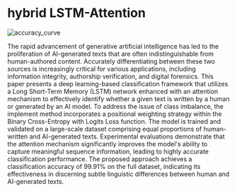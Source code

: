 # hybrid LSTM-Attention
![accuracy_curve](https://github.com/user-attachments/assets/66079223-77b4-42de-ab26-a376d50be755)

The rapid advancement of generative artificial intelligence has led to the proliferation of AI-generated texts that are often indistinguishable from human-authored content. Accurately differentiating between these two sources is increasingly critical for various applications, including information integrity, authorship verification, and digital forensics. This paper presents a deep learning-based classification framework that utilizes a Long Short-Term Memory (LSTM) network enhanced with an attention mechanism to effectively identify whether a given text is written by a human or generated by an AI model. To address the issue of class imbalance, the implement method incorporates a positional weighting strategy within the Binary Cross-Entropy with Logits Loss function. The model is trained and validated on a large-scale dataset comprising equal proportions of human-written and AI-generated texts. Experimental evaluations demonstrate that the attention mechanism significantly improves the model's ability to capture meaningful sequence information, leading to highly accurate classification performance. The proposed approach achieves a classification accuracy of 99.91% on the full dataset, indicating its effectiveness in discerning subtle linguistic differences between human and AI-generated texts.
